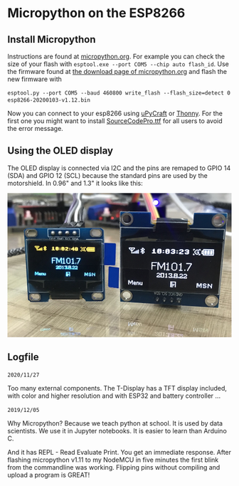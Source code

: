 # Micropython on the ESP8266

## Install Micropython

Instructions are found at [micropython.org](https://docs.micropython.org/en/latest/esp8266/tutorial/intro.html). For example you can check the size of your flash with `esptool.exe --port COM5 --chip auto flash_id`. Use the firmware found at [the download page of micropython.org](http://micropython.org/download#esp8266) and flash the new firmware with

```
esptool.py --port COM5 --baud 460800 write_flash --flash_size=detect 0 esp8266-20200103-v1.12.bin
```

Now you can connect to your esp8266 using [uPyCraft](http://docs.dfrobot.com/upycraft/) or [Thonny](https://thonny.org/). For the first one you might want to install [SourceCodePro.ttf](https://github.com/kreier/python2018/raw/master/micropython/SourceCodePro.ttf) for all users to avoid the error message.

## Using the OLED display

The OLED display is connected via I2C and the pins are remaped to GPIO 14 (SDA) and GPIO 12 (SCL) because the standard pins are used by the motorshield. In 0.96" and 1.3" it looks like this:

![small vs big](oled/oled_ssd1306.jpg)

## Logfile

`2020/11/27`

Too many external components. The T-Display has a TFT display included, with color and higher resolution and with ESP32 and battery controller ...

`2019/12/05`

Why Micropython? Because we teach python at school. It is used by data scientists. We use it in Jupyter notebooks. It is easier to learn than Arduino C.

And it has REPL - Read Evaluate Print. You get an immediate response. After flashing micropython v1.11 to my NodeMCU in five minutes the first blink from the commandline was working. Flipping pins without compiling and upload a program is GREAT!
